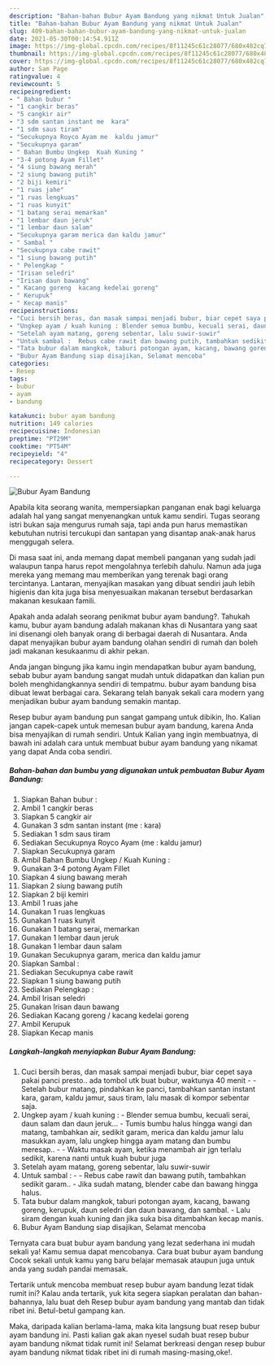 ```yaml
---
description: "Bahan-bahan Bubur Ayam Bandung yang nikmat Untuk Jualan"
title: "Bahan-bahan Bubur Ayam Bandung yang nikmat Untuk Jualan"
slug: 409-bahan-bahan-bubur-ayam-bandung-yang-nikmat-untuk-jualan
date: 2021-05-30T00:14:54.911Z
image: https://img-global.cpcdn.com/recipes/8f11245c61c28077/680x482cq70/bubur-ayam-bandung-foto-resep-utama.jpg
thumbnail: https://img-global.cpcdn.com/recipes/8f11245c61c28077/680x482cq70/bubur-ayam-bandung-foto-resep-utama.jpg
cover: https://img-global.cpcdn.com/recipes/8f11245c61c28077/680x482cq70/bubur-ayam-bandung-foto-resep-utama.jpg
author: Sam Page
ratingvalue: 4
reviewcount: 5
recipeingredient:
- " Bahan bubur "
- "1 cangkir beras"
- "5 cangkir air"
- "3 sdm santan instant me  kara"
- "1 sdm saus tiram"
- "Secukupnya Royco Ayam me  kaldu jamur"
- "Secukupnya garam"
- " Bahan Bumbu Ungkep  Kuah Kuning "
- "3-4 potong Ayam Fillet"
- "4 siung bawang merah"
- "2 siung bawang putih"
- "2 biji kemiri"
- "1 ruas jahe"
- "1 ruas lengkuas"
- "1 ruas kunyit"
- "1 batang serai memarkan"
- "1 lembar daun jeruk"
- "1 lembar daun salam"
- "Secukupnya garam merica dan kaldu jamur"
- " Sambal "
- "Secukupnya cabe rawit"
- "1 siung bawang putih"
- " Pelengkap "
- "Irisan seledri"
- "Irisan daun bawang"
- " Kacang goreng  kacang kedelai goreng"
- " Kerupuk"
- " Kecap manis"
recipeinstructions:
- "Cuci bersih beras, dan masak sampai menjadi bubur, biar cepet saya pakai panci presto.. ada tombol utk buat bubur, waktunya 40 menit  Setelah bubur matang, pindahkan ke panci, tambahkan santan instant kara, garam, kaldu jamur, saus tiram, lalu masak di kompor sebentar saja."
- "Ungkep ayam / kuah kuning : Blender semua bumbu, kecuali serai, daun salam dan daun jeruk... Tumis bumbu halus hingga wangi dan matang, tambahkan air, sedikit garam, merica dan kaldu jamur lalu masukkan ayam, lalu ungkep hingga ayam matang dan bumbu meresap..   Waktu masak ayam, ketika menambah air jgn terlalu sedikit, karena nanti untuk kuah bubur juga"
- "Setelah ayam matang, goreng sebentar, lalu suwir-suwir"
- "Untuk sambal :  Rebus cabe rawit dan bawang putih, tambahkan sedikit garam.. Jika sudah matang, blender cabe dan bawang hingga halus."
- "Tata bubur dalam mangkok, taburi potongan ayam, kacang, bawang goreng, kerupuk, daun seledri dan daun bawang, dan sambal. Lalu siram dengan kuah kuning dan jika suka bisa ditambahkan kecap manis."
- "Bubur Ayam Bandung siap disajikan, Selamat mencoba"
categories:
- Resep
tags:
- bubur
- ayam
- bandung

katakunci: bubur ayam bandung 
nutrition: 149 calories
recipecuisine: Indonesian
preptime: "PT29M"
cooktime: "PT54M"
recipeyield: "4"
recipecategory: Dessert

---
```



![Bubur Ayam Bandung](https://img-global.cpcdn.com/recipes/8f11245c61c28077/680x482cq70/bubur-ayam-bandung-foto-resep-utama.jpg)

Apabila kita seorang wanita, mempersiapkan panganan enak bagi keluarga adalah hal yang sangat menyenangkan untuk kamu sendiri. Tugas seorang istri bukan saja mengurus rumah saja, tapi anda pun harus memastikan kebutuhan nutrisi tercukupi dan santapan yang disantap anak-anak harus menggugah selera.

Di masa  saat ini, anda memang dapat membeli panganan yang sudah jadi walaupun tanpa harus repot mengolahnya terlebih dahulu. Namun ada juga mereka yang memang mau memberikan yang terenak bagi orang tercintanya. Lantaran, menyajikan masakan yang dibuat sendiri jauh lebih higienis dan kita juga bisa menyesuaikan makanan tersebut berdasarkan makanan kesukaan famili. 



Apakah anda adalah seorang penikmat bubur ayam bandung?. Tahukah kamu, bubur ayam bandung adalah makanan khas di Nusantara yang saat ini disenangi oleh banyak orang di berbagai daerah di Nusantara. Anda dapat menyajikan bubur ayam bandung olahan sendiri di rumah dan boleh jadi makanan kesukaanmu di akhir pekan.

Anda jangan bingung jika kamu ingin mendapatkan bubur ayam bandung, sebab bubur ayam bandung sangat mudah untuk didapatkan dan kalian pun boleh menghidangkannya sendiri di tempatmu. bubur ayam bandung bisa dibuat lewat berbagai cara. Sekarang telah banyak sekali cara modern yang menjadikan bubur ayam bandung semakin mantap.

Resep bubur ayam bandung pun sangat gampang untuk dibikin, lho. Kalian jangan capek-capek untuk memesan bubur ayam bandung, karena Anda bisa menyajikan di rumah sendiri. Untuk Kalian yang ingin membuatnya, di bawah ini adalah cara untuk membuat bubur ayam bandung yang nikamat yang dapat Anda coba sendiri.

<!--inarticleads1-->

##### Bahan-bahan dan bumbu yang digunakan untuk pembuatan Bubur Ayam Bandung:

1. Siapkan  Bahan bubur :
1. Ambil 1 cangkir beras
1. Siapkan 5 cangkir air
1. Gunakan 3 sdm santan instant (me : kara)
1. Sediakan 1 sdm saus tiram
1. Sediakan Secukupnya Royco Ayam (me : kaldu jamur)
1. Siapkan Secukupnya garam
1. Ambil  Bahan Bumbu Ungkep / Kuah Kuning :
1. Gunakan 3-4 potong Ayam Fillet
1. Siapkan 4 siung bawang merah
1. Siapkan 2 siung bawang putih
1. Siapkan 2 biji kemiri
1. Ambil 1 ruas jahe
1. Gunakan 1 ruas lengkuas
1. Gunakan 1 ruas kunyit
1. Gunakan 1 batang serai, memarkan
1. Gunakan 1 lembar daun jeruk
1. Gunakan 1 lembar daun salam
1. Gunakan Secukupnya garam, merica dan kaldu jamur
1. Siapkan  Sambal :
1. Sediakan Secukupnya cabe rawit
1. Siapkan 1 siung bawang putih
1. Sediakan  Pelengkap :
1. Ambil Irisan seledri
1. Gunakan Irisan daun bawang
1. Sediakan  Kacang goreng / kacang kedelai goreng
1. Ambil  Kerupuk
1. Siapkan  Kecap manis




<!--inarticleads2-->

##### Langkah-langkah menyiapkan Bubur Ayam Bandung:

1. Cuci bersih beras, dan masak sampai menjadi bubur, biar cepet saya pakai panci presto.. ada tombol utk buat bubur, waktunya 40 menit -  - Setelah bubur matang, pindahkan ke panci, tambahkan santan instant kara, garam, kaldu jamur, saus tiram, lalu masak di kompor sebentar saja.
1. Ungkep ayam / kuah kuning : - Blender semua bumbu, kecuali serai, daun salam dan daun jeruk... - Tumis bumbu halus hingga wangi dan matang, tambahkan air, sedikit garam, merica dan kaldu jamur lalu masukkan ayam, lalu ungkep hingga ayam matang dan bumbu meresap.. -   - Waktu masak ayam, ketika menambah air jgn terlalu sedikit, karena nanti untuk kuah bubur juga
1. Setelah ayam matang, goreng sebentar, lalu suwir-suwir
1. Untuk sambal : -  - Rebus cabe rawit dan bawang putih, tambahkan sedikit garam.. - Jika sudah matang, blender cabe dan bawang hingga halus.
1. Tata bubur dalam mangkok, taburi potongan ayam, kacang, bawang goreng, kerupuk, daun seledri dan daun bawang, dan sambal. - Lalu siram dengan kuah kuning dan jika suka bisa ditambahkan kecap manis.
1. Bubur Ayam Bandung siap disajikan, Selamat mencoba




Ternyata cara buat bubur ayam bandung yang lezat sederhana ini mudah sekali ya! Kamu semua dapat mencobanya. Cara buat bubur ayam bandung Cocok sekali untuk kamu yang baru belajar memasak ataupun juga untuk anda yang sudah pandai memasak.

Tertarik untuk mencoba membuat resep bubur ayam bandung lezat tidak rumit ini? Kalau anda tertarik, yuk kita segera siapkan peralatan dan bahan-bahannya, lalu buat deh Resep bubur ayam bandung yang mantab dan tidak ribet ini. Betul-betul gampang kan. 

Maka, daripada kalian berlama-lama, maka kita langsung buat resep bubur ayam bandung ini. Pasti kalian gak akan nyesel sudah buat resep bubur ayam bandung nikmat tidak rumit ini! Selamat berkreasi dengan resep bubur ayam bandung nikmat tidak ribet ini di rumah masing-masing,oke!.

